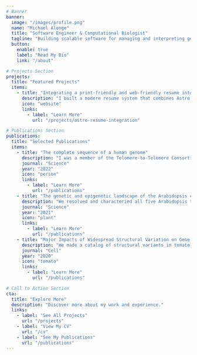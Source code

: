 ```yaml
---
# Banner
banner:
  image: "/images/profile.png"
  name: "Michael Alonge"
  title: "Software Engineer & Computational Biologist"
  tagline: "Building scalable software for managing and interpreting genomic data."
  button:
    enable: true
    label: "Read My Bio"
    link: "/about"

# Projects Section
projects:
  title: "Featured Projects"
  items:
    - title: "Integrating a print-friendly and web-friendly resume into an Astro website"
      description: "I built a modern resume system that combines Astro's static site generation with the JSON Resume standard and print-optimized CSS to create both an SEO-friendly web presence and recruiter-ready PDF downloads."
      icon: "website"
      links:
        - label: "Learn More"
          url: "/projects/astro-resume-integration"

# Publications Section
publications:
  title: "Selected Publications"
  items:
    - title: "The complete sequence of a human genome"
      description: "I was a member of the Telomere-to-Telomere Consortium, contributing to the first every complete sequence of a human genome. I contributed by correcting small and structural misassemblies in the draft assembly."
      journal: "Science"
      year: "2022"
      icon: "person"
      links:
        - label: "Learn More"
          url: "/publications"
    - title: "The genetic and epigenetic landscape of the Arabidopsis centromeres"
      description: "We resolved and characteried all five Arabidopsis thaliana centromeres for the first time. I lead the assembly of the centromere sequences."
      journal: "Science"
      year: "2021"
      icon: "plant"
      links:
        - label: "Learn More"
          url: "/publications"
    - title: "Major Impacts of Widespread Structural Variation on Gene Expression and Crop Improvement in Tomato"
      description: "We made a catalog of structural variants in tomato and explored several examples of their impact on traits. I lead the catalog creation and introgression analysis."
      journal: "Cell"
      year: "2020"
      icon: "tomato"
      links:
        - label: "Learn More"
          url: "/publications"

# Call to Action Section
cta:
  title: "Explore More"
  description: "Discover more about my work and experience."
  links:
    - label: "See All Projects"
      url: "/projects"
    - label: "View My CV"
      url: "/cv"
    - label: "See My Publications"
      url: "/publications"
---
```

